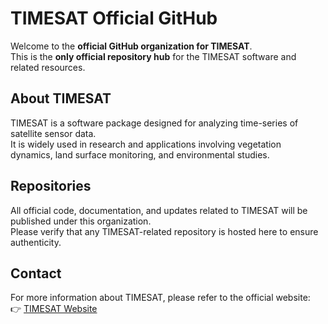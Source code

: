 # TIMESAT Official GitHub

Welcome to the **official GitHub organization for TIMESAT**.  
This is the **only official repository hub** for the TIMESAT software and related resources.

## About TIMESAT
TIMESAT is a software package designed for analyzing time-series of satellite sensor data.  
It is widely used in research and applications involving vegetation dynamics, land surface monitoring, and environmental studies.

## Repositories
All official code, documentation, and updates related to TIMESAT will be published under this organization.  
Please verify that any TIMESAT-related repository is hosted here to ensure authenticity.

## Contact
For more information about TIMESAT, please refer to the official website:  
👉 [TIMESAT Website](http://web.nateko.lu.se/timesat/timesat.asp)
